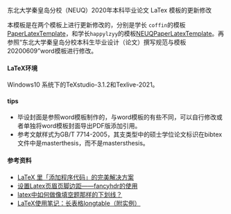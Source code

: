 东北大学秦皇岛分校（NEUQ）2020年本科毕业论文 LaTex 模板的更新修改

本模板是在两个模板上进行更新修改的，分别是学长 `coffin`的模板[PaperLatexTemplate](https://github.com/techflowing/PaperLaTexTemplate)，和学长`happylzyy`的模板[NEUQPaperLatexTemplate](https://github.com/happylzyy/NEUQPaperLatexTemplate.git)。再参照“东北大学秦皇岛分校本科生毕业设计（论文）撰写规范与模板20200609”word模板进行修改。

#### LaTeX环境
Windows10 系统下的TeXstudio-3.1.2和Texlive-2021。

#### tips
* 毕设封面是参照word模板制作的，与word模板的有些不同，可以自行修改或者单独将word模板封面导出PDF版添加引用。
* 参考文献样式为GB/T 7714-2005，其支类型中的硕士学位论文标识在bibtex文件中是masterthesis，而不是mastersthesis。

#### 参考资料
* [LaTeX 里「添加程序代码」的完美解决方案](https://zhuanlan.zhihu.com/p/65441079)
* [设置Latex页眉页脚边距——fancyhdr的使用](https://blog.csdn.net/SStegosaurus/article/details/105013643)
* [latex中如何做像填空题那样的下划线？](https://www.zhihu.com/question/25259266?sort=created)
* [LaTeX使用笔记：长表格longtable（附实例）](http://sparkandshine.net/latex-use-notes-longtable-with-examples/)
